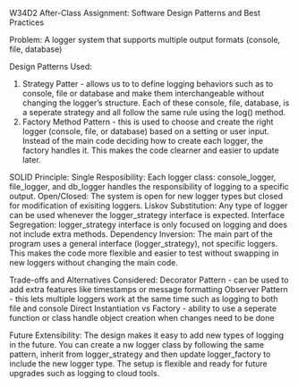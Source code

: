 W34D2 After-Class Assignment: Software Design Patterns and Best Practices

Problem: A logger system that supports multiple output formats (console, file, database)

Design Patterns Used:
1. Strategy Patter - allows us to to define logging behaviors such as to console, file or database and make them interchangeable without changing the logger’s structure. Each of these console, file, database, is a seperate strategy and all follow the same rule using the log() method. 
2. Factory Method Pattern - this is used to choose and create the right logger (console, file, or database) based on a setting or user input. Instead of the main code deciding how to create each logger, the factory handles it. This makes the code clearner and easier to update later.

SOLID Principle:
Single Resposibility: Each logger class: console_logger, file_logger, and db_logger handles the responsibility of logging to a specific output.
Open/Closed: The system is open for new logger types but closed for modification of exisiting loggers.
Liskov Substitution: Any type of logger can be used whenever the logger_strategy interface is expected.
Interface Segregation: logger_strategy interface is only focused on logging and does not include extra methods.
Dependency Inversion: The main part of the program uses a general interface (logger_strategy), not specific loggers. This makes the code more flexible and easier to test without swapping in new loggers without changing the main code. 

Trade-offs and Alternatives Considered:
Decorator Pattern - can be used to add extra features like timestamps or message formatting
Observer Pattern - this lets multiple loggers work at the same time such as logging to both file and console
Direct Instantiation vs Factory - ability to use a seperate function or class handle object creation when changes need to be done

Future Extensibility:
The design makes it easy to add new types of logging in the future. You can create a nw logger class by following the same pattern, inherit from logger_strategy and then update logger_factory to include the new logger type. The setup is flexible and ready for future upgrades such as logging to cloud tools. 

